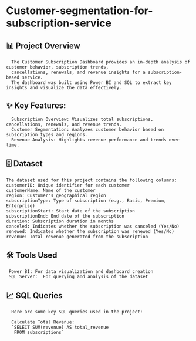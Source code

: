 # Customer-segmentation-for-subscription-service
## 📊 Project Overview
      The Customer Subscription Dashboard provides an in-depth analysis of customer behavior, subscription trends, 
      cancellations, renewals, and revenue insights for a subscription-based service. 
      The dashboard was built using Power BI and SQL to extract key insights and visualize the data effectively.

## ✨ Key Features:
      Subscription Overview: Visualizes total subscriptions, cancellations, renewals, and revenue trends.
      Customer Segmentation: Analyzes customer behavior based on subscription types and regions.
      Revenue Analysis: Highlights revenue performance and trends over time.

## 🗄️ Dataset
    The dataset used for this project contains the following columns:
    customerID: Unique identifier for each customer
    customerName: Name of the customer
    region: Customer's geographical region
    subscriptionType: Type of subscription (e.g., Basic, Premium, Enterprise)
    subscriptionStart: Start date of the subscription
    subscriptionEnd: End date of the subscription
    duration: Subscription duration in months
    canceled: Indicates whether the subscription was canceled (Yes/No)
    renewed: Indicates whether the subscription was renewed (Yes/No)
    revenue: Total revenue generated from the subscription

## 🛠️ Tools Used
     Power BI: For data visualization and dashboard creation
     SQL Server:  For querying and analysis of the dataset

## 📈 SQL Queries
      Here are some key SQL queries used in the project:

      Calculate Total Revenue:
      `SELECT SUM(revenue) AS total_revenue
       FROM subscriptions`

















     
